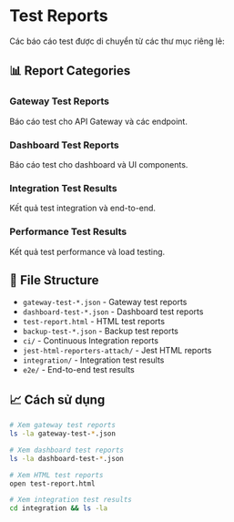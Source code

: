 # Test Reports

Các báo cáo test được di chuyển từ các thư mục riêng lẻ:

## 📊 Report Categories

### Gateway Test Reports
Báo cáo test cho API Gateway và các endpoint.

### Dashboard Test Reports
Báo cáo test cho dashboard và UI components.

### Integration Test Results
Kết quả test integration và end-to-end.

### Performance Test Results
Kết quả test performance và load testing.

## 📁 File Structure
- `gateway-test-*.json` - Gateway test reports
- `dashboard-test-*.json` - Dashboard test reports
- `test-report.html` - HTML test reports
- `backup-test-*.json` - Backup test reports
- `ci/` - Continuous Integration reports
- `jest-html-reporters-attach/` - Jest HTML reports
- `integration/` - Integration test results
- `e2e/` - End-to-end test results

## 📈 Cách sử dụng
```bash
# Xem gateway test reports
ls -la gateway-test-*.json

# Xem dashboard test reports
ls -la dashboard-test-*.json

# Xem HTML test reports
open test-report.html

# Xem integration test results
cd integration && ls -la
``` 